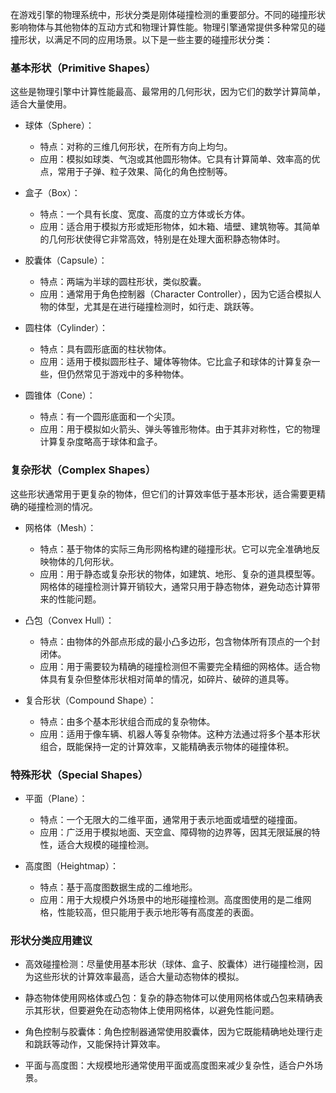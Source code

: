 在游戏引擎的物理系统中，形状分类是刚体碰撞检测的重要部分。不同的碰撞形状影响物体与其他物体的互动方式和物理计算性能。物理引擎通常提供多种常见的碰撞形状，以满足不同的应用场景。以下是一些主要的碰撞形状分类：

### 基本形状（Primitive Shapes）
这些是物理引擎中计算性能最高、最常用的几何形状，因为它们的数学计算简单，适合大量使用。

- 球体（Sphere）：
    - 特点：对称的三维几何形状，在所有方向上均匀。
    - 应用：模拟如球类、气泡或其他圆形物体。它具有计算简单、效率高的优点，常用于子弹、粒子效果、简化的角色控制等。
  
- 盒子（Box）：
    - 特点：一个具有长度、宽度、高度的立方体或长方体。
    - 应用：适合用于模拟方形或矩形物体，如木箱、墙壁、建筑物等。其简单的几何形状使得它非常高效，特别是在处理大面积静态物体时。

- 胶囊体（Capsule）：
    - 特点：两端为半球的圆柱形状，类似胶囊。
    - 应用：通常用于角色控制器（Character Controller），因为它适合模拟人物的体型，尤其是在进行碰撞检测时，如行走、跳跃等。

- 圆柱体（Cylinder）：
    - 特点：具有圆形底面的柱状物体。
    - 应用：适用于模拟圆形柱子、罐体等物体。它比盒子和球体的计算复杂一些，但仍然常见于游戏中的多种物体。

- 圆锥体（Cone）：
    - 特点：有一个圆形底面和一个尖顶。
    - 应用：用于模拟如火箭头、弹头等锥形物体。由于其非对称性，它的物理计算复杂度略高于球体和盒子。

### 复杂形状（Complex Shapes）
这些形状通常用于更复杂的物体，但它们的计算效率低于基本形状，适合需要更精确的碰撞检测的情况。

- 网格体（Mesh）：
    - 特点：基于物体的实际三角形网格构建的碰撞形状。它可以完全准确地反映物体的几何形状。
    - 应用：用于静态或复杂形状的物体，如建筑、地形、复杂的道具模型等。网格体的碰撞检测计算开销较大，通常只用于静态物体，避免动态计算带来的性能问题。

- 凸包（Convex Hull）：
    - 特点：由物体的外部点形成的最小凸多边形，包含物体所有顶点的一个封闭体。
    - 应用：用于需要较为精确的碰撞检测但不需要完全精细的网格体。适合物体具有复杂但整体形状相对简单的情况，如碎片、破碎的道具等。

- 复合形状（Compound Shape）：
    - 特点：由多个基本形状组合而成的复杂物体。
    - 应用：适用于像车辆、机器人等复杂物体。这种方法通过将多个基本形状组合，既能保持一定的计算效率，又能精确表示物体的碰撞体积。

### 特殊形状（Special Shapes）

- 平面（Plane）：
    - 特点：一个无限大的二维平面，通常用于表示地面或墙壁的碰撞面。
    - 应用：广泛用于模拟地面、天空盒、障碍物的边界等，因其无限延展的特性，适合大规模的碰撞检测。

- 高度图（Heightmap）：
    - 特点：基于高度图数据生成的二维地形。
    - 应用：用于大规模户外场景中的地形碰撞检测。高度图使用的是二维网格，性能较高，但只能用于表示地形等有高度差的表面。

### 形状分类应用建议

- 高效碰撞检测：尽量使用基本形状（球体、盒子、胶囊体）进行碰撞检测，因为这些形状的计算效率最高，适合大量动态物体的模拟。
  
- 静态物体使用网格体或凸包：复杂的静态物体可以使用网格体或凸包来精确表示其形状，但要避免在动态物体上使用网格体，以避免性能问题。

- 角色控制与胶囊体：角色控制器通常使用胶囊体，因为它既能精确地处理行走和跳跃等动作，又能保持计算效率。

- 平面与高度图：大规模地形通常使用平面或高度图来减少复杂性，适合户外场景。
